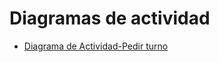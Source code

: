 # Diagramas de actividad

- [Diagrama de Actividad-Pedir turno](https://drive.google.com/file/d/1w8_E6mmmNcoTQTL3pCj_45Hd20YJAzdN/view?usp=sharing)
